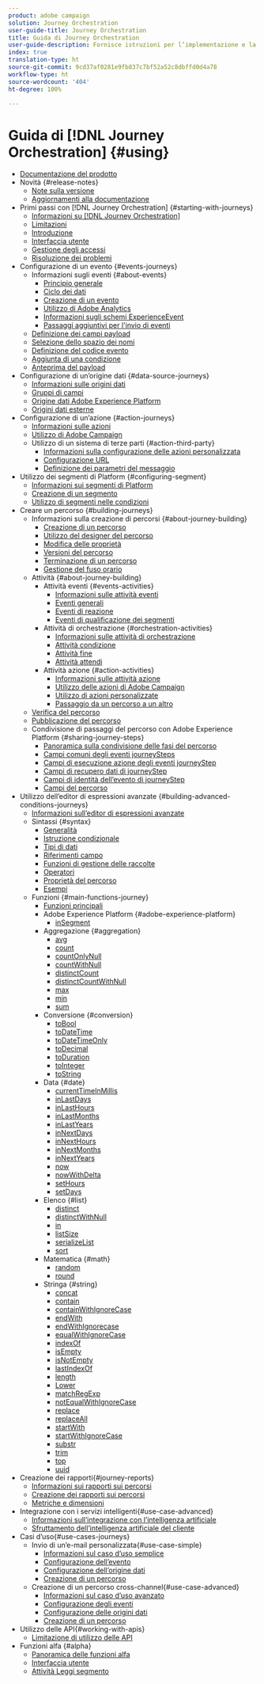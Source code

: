 ```yaml
---
product: adobe campaign
solution: Journey Orchestration
user-guide-title: Journey Orchestration
title: Guida di Journey Orchestration
user-guide-description: Fornisce istruzioni per l’implementazione e la creazione di percorsi.
index: true
translation-type: ht
source-git-commit: 9cd37af0281e9fb837c7bf52a52c8dbffd0d4a78
workflow-type: ht
source-wordcount: '404'
ht-degree: 100%

---
```



# Guida di [!DNL Journey Orchestration] {#using}

+ [Documentazione del prodotto](journey-orchestration-home.md)
+ Novità {#release-notes}
   + [Note sulla versione](using/release-notes/release-notes.md)
   + [Aggiornamenti alla documentazione](using/release-notes/documentation-updates.md)
+ Primi passi con [!DNL Journey Orchestration] {#starting-with-journeys}
   + [Informazioni su [!DNL Journey Orchestration]](using/about/about-journey-orchestration.md)
   + [Limitazioni](using/about/limitations.md)
   + [Introduzione](using/about/get-started.md)
   + [Interfaccia utente](using/about/user-interface.md)
   + [Gestione degli accessi](using/about/access-management.md)
   + [Risoluzione dei problemi](using/about/troubleshooting.md)
+ Configurazione di un evento {#events-journeys}
   + Informazioni sugli eventi {#about-events}
      + [Principio generale](using/event/about-events.md)
      + [Ciclo dei dati](using/event/about-data-cycle.md)
      + [Creazione di un evento](using/event/about-creating.md)
      + [Utilizzo di Adobe Analytics](using/event/about-analytics.md)
      + [Informazioni sugli schemi ExperienceEvent](using/event/experience-event-schema.md)
      + [Passaggi aggiuntivi per l&#39;invio di eventi](using/event/additional-steps-to-send-events-to-journey-orchestration.md)
   + [Definizione dei campi payload](using/event/defining-the-payload-fields.md)
   + [Selezione dello spazio dei nomi](using/event/selecting-the-namespace.md)
   + [Definizione del codice evento](using/event/defining-the-event-key.md)
   + [Aggiunta di una condizione](using/event/adding-a-condition.md)
   + [Anteprima del payload](using/event/previewing-the-payload.md)
+ Configurazione di un’origine dati {#data-source-journeys}
   + [Informazioni sulle origini dati](using/datasource/about-data-sources.md)
   + [Gruppi di campi](using/datasource/field-groups.md)
   + [Origine dati Adobe Experience Platform](using/datasource/adobe-experience-platform-data-source.md)
   + [Origini dati esterne](using/datasource/external-data-sources.md)
+ Configurazione di un’azione {#action-journeys}
   + [Informazioni sulle azioni](using/action/action.md)
   + [Utilizzo di Adobe Campaign](using/action/working-with-adobe-campaign.md)
   + Utilizzo di un sistema di terze parti {#action-third-party}
      + [Informazioni sulla configurazione delle azioni personalizzata](using/action/about-custom-action-configuration.md)
      + [Configurazione URL](using/action/url-configuration.md)
      + [Definizione dei parametri del messaggio](using/action/defining-the-message-parameters.md)
+ Utilizzo dei segmenti di Platform {#configuring-segment}
   + [Informazioni sui segmenti di Platform](using/segment/about-segments.md)
   + [Creazione di un segmento](using/segment/creating-a-segment.md)
   + [Utilizzo di segmenti nelle condizioni](using/segment/using-a-segment.md)
+ Creare un percorso {#building-journeys}
   + Informazioni sulla creazione di percorsi {#about-journey-building}
      + [Creazione di un percorso](using/building-journeys/journey.md)
      + [Utilizzo del designer del percorso](using/building-journeys/using-the-journey-designer.md)
      + [Modifica delle proprietà](using/building-journeys/changing-properties.md)
      + [Versioni del percorso](using/building-journeys/journey-versions.md)
      + [Terminazione di un percorso](using/building-journeys/terminating-a-journey.md)
      + [Gestione del fuso orario](using/building-journeys/timezone-management.md)
   + Attività {#about-journey-building}
      + Attività eventi {#events-activities}
         + [Informazioni sulle attività eventi](using/building-journeys/event-activities.md)
         + [Eventi generali](using/building-journeys/general-events.md)
         + [Eventi di reazione](using/building-journeys/reaction-events.md)
         + [Eventi di qualificazione dei segmenti](using/building-journeys/segment-qualification-events.md)
      + Attività di orchestrazione {#orchestration-activities}
         + [Informazioni sulle attività di orchestrazione](using/building-journeys/about-orchestration-activities.md)
         + [Attività condizione](using/building-journeys/condition-activity.md)
         + [Attività fine](using/building-journeys/end-activity.md)
         + [Attività attendi](using/building-journeys/wait-activity.md)
      + Attività azione {#action-activities}
         + [Informazioni sulle attività azione](using/building-journeys/about-action-activities.md)
         + [Utilizzo delle azioni di Adobe Campaign](using/building-journeys/using-adobe-campaign-actions.md)
         + [Utilizzo di azioni personalizzate](using/building-journeys/using-custom-actions.md)
         + [Passaggio da un percorso a un altro](using/building-journeys/jump.md)
   + [Verifica del percorso](using/building-journeys/testing-the-journey.md)
   + [Pubblicazione del percorso](using/building-journeys/publishing-the-journey.md)
   + Condivisione di passaggi del percorso con Adobe Experience Platform {#sharing-journey-steps}
      + [Panoramica sulla condivisione delle fasi del percorso](using/building-journeys/sharing-overview.md)
      + [Campi comuni degli eventi journeySteps](using/building-journeys/sharing-common-fields.md)
      + [Campi di esecuzione azione degli eventi journeyStep](using/building-journeys/sharing-execution-fields.md)
      + [Campi di recupero dati di journeyStep](using/building-journeys/sharing-fetch-fields.md)
      + [Campi di identità dell’evento di journeyStep](using/building-journeys/sharing-identity-fields.md)
      + [Campi del percorso](using/building-journeys/sharing-journey-fields.md)
+ Utilizzo dell’editor di espressioni avanzate {#building-advanced-conditions-journeys}
   + [Informazioni sull’editor di espressioni avanzate](using/expression/expressionadvanced.md)
   + Sintassi {#syntax}
      + [Generalità](using/expression/generalities.md)
      + [Istruzione condizionale](using/expression/conditional-instruction.md)
      + [Tipi di dati](using/expression/data-types.md)
      + [Riferimenti campo](using/expression/field-references.md)
      + [Funzioni di gestione delle raccolte](using/expression/collection-management-functions.md)
      + [Operatori](using/expression/operators.md)
      + [Proprietà del percorso](using/expression/journey-properties.md)
      + [Esempi](using/expression/advanced-editor-use-cases.md)
   + Funzioni {#main-functions-journey}
      + [Funzioni principali](using/expression/functions.md)
      + Adobe Experience Platform {#adobe-experience-platform}
         + [inSegment](using/functions/functioninsegment.md)
      + Aggregazione {#aggregation}
         + [avg](using/functions/functionavg.md)
         + [count](using/functions/functioncount.md)
         + [countOnlyNull](using/functions/functioncountonlynull.md)
         + [countWithNull](using/functions/functioncountwithnull.md)
         + [distinctCount](using/functions/functiondistinctcount.md)
         + [distinctCountWithNull](using/functions/functiondistinctcountwithnull.md)
         + [max](using/functions/functionmax.md)
         + [min](using/functions/functionmin.md)
         + [sum](using/functions/functionsum.md)
      + Conversione {#conversion}
         + [toBool](using/functions/functiontobool.md)
         + [toDateTime](using/functions/functiontodatetime.md)
         + [toDateTimeOnly](using/functions/functiontodatetimeonly.md)
         + [toDecimal](using/functions/functiontodecimal.md)
         + [toDuration](using/functions/functiontoduration.md)
         + [toInteger](using/functions/functiontointeger.md)
         + [toString](using/functions/functiontostring.md)
      + Data {#date}
         + [currentTime&#x200B;InMillis](using/functions/functioncurrenttimeinmillis.md)
         + [inLastDays](using/functions/functioninlastdays.md)
         + [inLastHours](using/functions/functioninlasthours.md)
         + [inLastMonths](using/functions/functioninlastmonths.md)
         + [inLastYears](using/functions/functioninlastyears.md)
         + [inNextDays](using/functions/functioninnextdays.md)
         + [inNextHours](using/functions/functioninnexthours.md)
         + [inNextMonths](using/functions/functioninnextmonths.md)
         + [inNextYears](using/functions/functioninnextyears.md)
         + [now](using/functions/functionnow.md)
         + [nowWithDelta](using/functions/functionnowwithdelta.md)
         + [setHours](using/functions/functionsethours.md)
         + [setDays](using/functions/functionsetdays.md)
      + Elenco {#list}
         + [distinct](using/functions/functiondistinct.md)
         + [distinctWithNull](using/functions/functiondistinctwithnull.md)
         + [in](using/functions/functionin.md)
         + [listSize](using/functions/functionlistsize.md)
         + [serializeList](using/functions/functionserializelist.md)
         + [sort](using/functions/functionsort.md)
      + Matematica {#math}
         + [random](using/functions/functionrandom.md)
         + [round](using/functions/functionround.md)
      + Stringa {#string}
         + [concat](using/functions/functionconcat.md)
         + [contain](using/functions/functioncontain.md)
         + [containWithIgnoreCase](using/functions/functioncontainwithignorecase.md)
         + [endWith](using/functions/functionendwith.md)
         + [endWithIgnorecase](using/functions/functionendwithignorecase.md)
         + [equalWithIgnoreCase](using/functions/functionequalignorecase.md)
         + [indexOf](using/functions/functionindexof.md)
         + [isEmpty](using/functions/functionisempty.md)
         + [isNotEmpty](using/functions/functionisnotempty.md)
         + [lastIndexOf](using/functions/functionlastindexof.md)
         + [length](using/functions/functionlength.md)
         + [Lower](using/functions/functionlower.md)
         + [matchRegExp](using/functions/functionmatchregexp.md)
         + [notEqualWithIgnoreCase](using/functions/functionnotequalignorecase.md)
         + [replace](using/functions/functionreplace.md)
         + [replaceAll](using/functions/functionreplaceall.md)
         + [startWith](using/functions/functionstartwith.md)
         + [startWithIgnoreCase](using/functions/functionstartwithignorecase.md)
         + [substr](using/functions/functionsubstr.md)
         + [trim](using/functions/functiontrim.md)
         + [top](using/functions/functionupper.md)
         + [uuid](using/functions/functionuuid.md)
+ Creazione dei rapporti{#journey-reports}
   + [Informazioni sui rapporti sui percorsi](using/reporting/about-journey-reports.md)
   + [Creazione dei rapporti sui percorsi](using/reporting/creating-your-journey-reports.md)
   + [Metriche e dimensioni](using/reporting/metrics-and-dimensions.md)
+ Integrazione con i servizi intelligenti{#use-case-advanced}
   + [Informazioni sull’integrazione con l’intelligenza artificiale](using/ai-services/ai-services-overview.md)
   + [Sfruttamento dell’intelligenza artificiale del cliente](using/ai-services/leveraging-customer-ai.md)
+ Casi d’uso{#use-cases-journeys}
   + Invio di un’e-mail personalizzata{#use-case-simple}
      + [Informazioni sul caso d’uso semplice](using/usecase/about-the-simple-use-case.md)
      + [Configurazione dell’evento](using/usecase/configuring-the-event.md)
      + [Configurazione dell’origine dati](using/usecase/configuring-the-data-source.md)
      + [Creazione di un percorso](using/usecase/simple-uc-building-the-journey.md)
   + Creazione di un percorso cross-channel{#use-case-advanced}
      + [Informazioni sul caso d’uso avanzato](using/usecase/about-the-advanced-use-case.md)
      + [Configurazione degli eventi](using/usecase/configuring-the-events.md)
      + [Configurazione delle origini dati](using/usecase/configuring-the-data-sources.md)
      + [Creazione di un percorso](using/usecase/building-the-journey.md)
+ Utilizzo delle API{#working-with-apis}
   + [Limitazione di utilizzo delle API](using/api/capping.md)
+ Funzioni alfa {#alpha}
   + [Panoramica delle funzioni alfa](using/alpha/alpha-overview.md)
   + [Interfaccia utente](using/alpha/alpha-interface.md)
   + [Attività Leggi segmento](using/alpha/alpha-segment-trigger.md)

